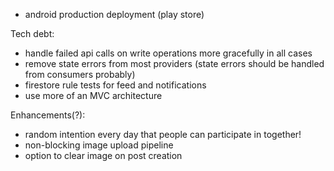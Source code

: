 - android production deployment (play store)

Tech debt:
- handle failed api calls on write operations more gracefully in all cases
- remove state errors from most providers (state errors should be handled from consumers probably)
- firestore rule tests for feed and notifications
- use more of an MVC architecture

Enhancements(?):
- random intention every day that people can participate in together!
- non-blocking image upload pipeline
- option to clear image on post creation

